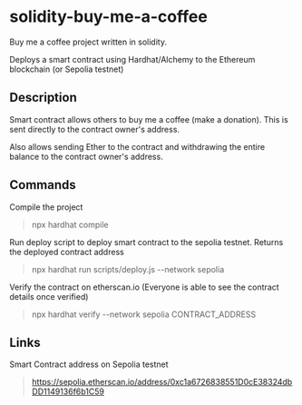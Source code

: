 # solidity-buy-me-a-coffee

Buy me a coffee project written in solidity.

Deploys a smart contract using Hardhat/Alchemy to the Ethereum blockchain (or Sepolia testnet)

## Description

Smart contract allows others to buy me a coffee (make a donation). This is sent directly to the contract owner's address.

Also allows sending Ether to the contract and withdrawing the entire balance to the contract owner's address.


## Commands

Compile the project
>npx hardhat compile

Run deploy script to deploy smart contract to the sepolia testnet. Returns the deployed contract address
>npx hardhat run scripts/deploy.js --network sepolia

Verify the contract on etherscan.io
(Everyone is able to see the contract details once verified)
>npx hardhat verify --network sepolia CONTRACT_ADDRESS

## Links

Smart Contract address on Sepolia testnet
>https://sepolia.etherscan.io/address/0xc1a6726838551D0cE38324dbDD1149136f6b1C59
